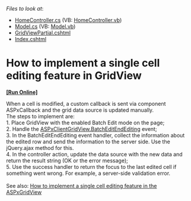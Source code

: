 <!-- default file list -->
*Files to look at*:

* [HomeController.cs](./CS/E430_MVC/Controllers/HomeController.cs) (VB: [HomeController.vb](./VB/E430_MVC/Controllers/HomeController.vb))
* [Model.cs](./CS/E430_MVC/Models/Model.cs) (VB: [Model.vb](./VB/E430_MVC/Models/Model.vb))
* [GridViewPartial.cshtml](./CS/E430_MVC/Views/Home/GridViewPartial.cshtml)
* [Index.cshtml](./CS/E430_MVC/Views/Home/Index.cshtml)
<!-- default file list end -->
# How to implement a single cell editing feature in GridView
<!-- run online -->
**[[Run Online]](https://codecentral.devexpress.com/t498424/)**
<!-- run online end -->


When a cell is modified, a custom callback is sent via component ASPxCallback and the grid data source is updated manually.<br>The steps to implement are:<br>1. Place GridView with the enabled Batch Edit mode on the page;<br>2. Handle the <a href="https://documentation.devexpress.com/#AspNet/DevExpressWebScriptsASPxClientGridView_BatchEditEndEditingtopic">ASPxClientGridView.BatchEditEndEditing</a> event;<br>3. In the BatchEditEndEditing event handler, collect the information about the edited row and send the information to the server side. Use the jQuery.ajax method for this.<br>4. In the controller action, update the data source with the new data and return the result string (OK or the error message);<br>5. Use the success handler to return the focus to the last edited cell if something went wrong. For example, a server-side validation error.<br><br>See also: <a href="https://www.devexpress.com/Support/Center/p/e430">How to implement a single cell editing feature in the ASPxGridView</a>

<br/>


